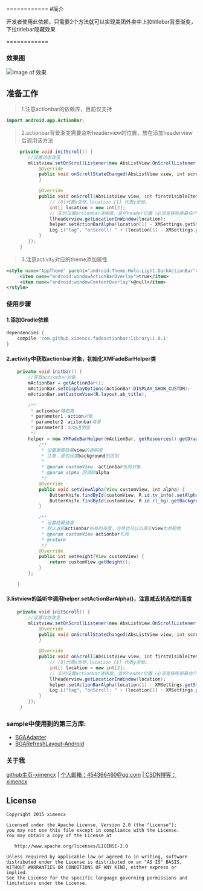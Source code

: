 ============
#简介

开发者使用此依赖，只需要2个方法就可以实现美团外卖中上拉titlebar背景渐变，下拉titlebar隐藏效果


============


### 效果图
![Image of 效果](https://github.com/ximencx/FadeActionBar/blob/master/Screenshot/test3.gif)

## 准备工作
> 1.注意actionbar的依赖库，目前仅支持

```java
import android.app.ActionBar;
```
> 2.actionbar背景渐变需要监听headerview的位置，放在添加headerview后调用该方法

```java
     private void initScroll() {
        //设置动态改变
        mlistview.setOnScrollListener(new AbsListView.OnScrollListener() {
            @Override
            public void onScrollStateChanged(AbsListView view, int scrollState) {
            }

            @Override
            public void onScroll(AbsListView view, int firstVisibleItem, int visibleItemCount, int totalItemCount) {
                // [0]代表x坐标,location [1] 代表y坐标。
                int[] location = new int[2];
                // 实时设置actionbar透明度，监听header位置（必须是移除屏幕会产生负数的view）
                llheaderview.getLocationInWindow(location);
                helper.setActionBarAlpha(location[1] - XMSettings.getStatusBarHeight(mContext));
                Log.i("tag", "onScroll: " + (location[1] - XMSettings.getStatusBarHeight(mContext)));
            }
        });
     }

```

> 3.注意activity对应的theme添加属性

```xml
<style name="AppTheme" parent="android:Theme.Holo.Light.DarkActionBar">
     <item name="android:windowActionBarOverlay">true</item>
     <item name="android:windowContentOverlay">@null</item>
</style>
```


### 使用步骤

#### 1.添加Gradle依赖

```groovy
dependencies {
	compile 'com.github.ximencx.fadeactionbar:library:1.0.1'
}
```

#### 2.activity中获取actionbar对象，初始化XMFadeBarHelper类

```java
    private void initbar() {
		//获取actionbar对象
        mActionBar = getActionBar();
        mActionBar.setDisplayOptions(ActionBar.DISPLAY_SHOW_CUSTOM);
        mActionBar.setCustomView(R.layout.ab_title);

        /**
         * actionbar辅助类
         * parameter1：action对象
         * parameter2：acitonbar背景
         * parameter3：初始透明度
         */
        helper = new XMFadeBarHelper(mActionBar, getResources().getDrawable(R.drawable.bg_actionbar), 0) {
            /**
             * 设置需要隐藏view的透明度
             * 注意：是否设置background的区别
             *
             * @param customView  actionbar布局对象
             * @param alpha 回调的alpha
             */
            @Override
            public void setViewAlpha(View customView, int alpha) {
                ButterKnife.findById(customView, R.id.tv_info).setAlpha(alpha);
                ButterKnife.findById(customView, R.id.rl_bg).getBackground().setAlpha(alpha);
            }

            /**
             * 设置隐藏速度
             * 默认返回actionbar布局的高度，当然也可以以其它view为参照物
             * @param customView actionbar布局
             * @return
             */
            @Override
            public int setHeight(View customView) {
                return customView.getHeight();
            }
        };

    }

```

#### 3.listview的监听中调用helper.setActionBarAlpha()，注意减去状态栏的高度

```java
	private void initScroll() {
        //设置动态改变
        mlistview.setOnScrollListener(new AbsListView.OnScrollListener() {
            @Override
            public void onScrollStateChanged(AbsListView view, int scrollState) {
            }

            @Override
            public void onScroll(AbsListView view, int firstVisibleItem, int visibleItemCount, int totalItemCount) {
                // [0]代表x坐标,location [1] 代表y坐标。
                int[] location = new int[2];
                // 实时设置actionbar透明度，监听header位置（必须是移除屏幕会产生负数的view）
                llheaderview.getLocationInWindow(location);
                helper.setActionBarAlpha(location[1] - XMSettings.getStatusBarHeight(mContext));
                Log.i("tag", "onScroll: " + (location[1] - XMSettings.getStatusBarHeight(mContext)));
            }
        });
     }
```

### sample中使用到的第三方库:

* [BGAAdapter](https://github.com/bingoogolapple/BGAAdapter-Android)
* [BGARefreshLayout-Android](https://github.com/bingoogolapple/BGARefreshLayout-Android)

### 关于我

<a  href="https://github.com/ximencx" target="_blank">github主页-ximencx</a> | <a href="mailto:454366460@qq.com" target="_blank">个人邮箱：454366460@qq.com</a> |<a href="http://blog.csdn.net/ximencx" target="_blank"> CSDN博客：ximencx</a> 

## License

    Copyright 2015 ximencx

    Licensed under the Apache License, Version 2.0 (the "License");
    you may not use this file except in compliance with the License.
    You may obtain a copy of the License at

       http://www.apache.org/licenses/LICENSE-2.0

    Unless required by applicable law or agreed to in writing, software
    distributed under the License is distributed on an "AS IS" BASIS,
    WITHOUT WARRANTIES OR CONDITIONS OF ANY KIND, either express or implied.
    See the License for the specific language governing permissions and
    limitations under the License.
